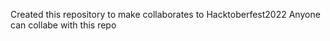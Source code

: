 Created this repository to make collaborates to Hacktoberfest2022
Anyone can collabe with this repo 
